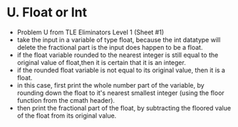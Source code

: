 # U. Float or Int

* Problem U from TLE Eliminators Level 1 (Sheet #1)
* take the input in a variable of type float, because the int datatype will delete the fractional part is the input does happen to be a float.
* if the float variable rounded to the nearest integer is still equal to the original value of float,then it is certain that it is an integer.
* if the rounded float variable is not equal to its original value, then it is a float. 
* in this case, first print the whole number part of the variable, by rounding down the float to it's nearest smallest integer (using the floor function from the cmath header).
* then print the fractional part of the float, by subtracting the floored value of the float from its original value.